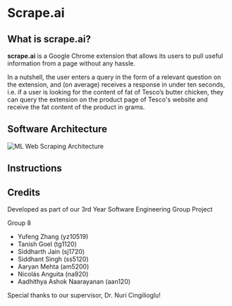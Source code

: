 # Scrape.ai

## What is **scrape.ai**?

**scrape.ai** is a Google Chrome extension that allows its users to pull useful information from a page without any hassle. 

In a nutshell, the user enters a query in the form of a relevant question on the extension, and (on average) receives a response in under ten seconds, i.e. if a user is looking for the content of fat of Tesco’s butter chicken, they can query the extension on the product page of Tesco's website and receive the fat content of the product in grams.

## Software Architecture
![ML Web Scraping Architecture](https://user-images.githubusercontent.com/66782598/211300982-94b01f7b-9141-45ea-9a4d-2f48284b99cc.jpeg)

## Instructions

## Credits

Developed as part of our 3rd Year Software Engineering Group Project

Group 8
- Yufeng Zhang (yz10519)
- Tanish Goel (tg1120)
- Siddharth Jain (sj1720)
- Siddhant Singh (ss5120)
- Aaryan Mehta (am5200)
- Nicolás Anguita (na920)
- Aadhithya Ashok Naarayanan (aan120)

Special thanks to our supervisor, Dr. Nuri Cingilioglu!
